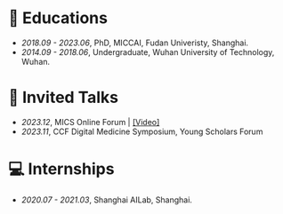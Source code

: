 
# 📖 Educations
- *2018.09 - 2023.06*, PhD, MICCAI, Fudan Univeristy, Shanghai.
- *2014.09 - 2018.06*, Undergraduate, Wuhan University of Technology, Wuhan.

# 💬 Invited Talks
- *2023.12*, MICS Online Forum \| [\[Video\]](https://www.bilibili.com/video/BV1wF411x7qh)
- *2023.11*, CCF Digital Medicine Symposium, Young Scholars Forum

# 💻 Internships
- *2020.07 - 2021.03*, Shanghai AILab, Shanghai.
